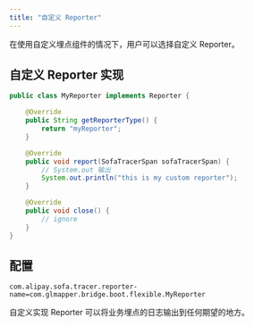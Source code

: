 ```yaml
---
title: "自定义 Reporter"
---
```

在使用自定义埋点组件的情况下，用户可以选择自定义 Reporter。

## 自定义 Reporter 实现

```java
public class MyReporter implements Reporter {

    @Override
    public String getReporterType() {
        return "myReporter";
    }

    @Override
    public void report(SofaTracerSpan sofaTracerSpan) {
        // System.out 输出
        System.out.println("this is my custom reporter");
    }

    @Override
    public void close() {
        // ignore
    }
}
```

## 配置

```properties
com.alipay.sofa.tracer.reporter-name=com.glmapper.bridge.boot.flexible.MyReporter
```

自定义实现 Reporter 可以将业务埋点的日志输出到任何期望的地方。
